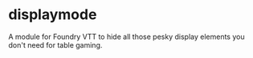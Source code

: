# displaymode
A module for Foundry VTT to hide all those pesky display elements you don't need for table gaming.
